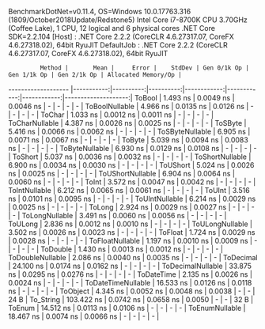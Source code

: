 
BenchmarkDotNet=v0.11.4, OS=Windows 10.0.17763.316 (1809/October2018Update/Redstone5)
Intel Core i7-8700K CPU 3.70GHz (Coffee Lake), 1 CPU, 12 logical and 6 physical cores
.NET Core SDK=2.2.104
  [Host]     : .NET Core 2.2.2 (CoreCLR 4.6.27317.07, CoreFX 4.6.27318.02), 64bit RyuJIT
  DefaultJob : .NET Core 2.2.2 (CoreCLR 4.6.27317.07, CoreFX 4.6.27318.02), 64bit RyuJIT


             Method |       Mean |     Error |    StdDev | Gen 0/1k Op | Gen 1/1k Op | Gen 2/1k Op | Allocated Memory/Op |
------------------- |-----------:|----------:|----------:|------------:|------------:|------------:|--------------------:|
             ToBool |   1.493 ns | 0.0049 ns | 0.0046 ns |           - |           - |           - |                   - |
     ToBoolNullable |   4.966 ns | 0.0135 ns | 0.0126 ns |           - |           - |           - |                   - |
             ToChar |   1.033 ns | 0.0012 ns | 0.0011 ns |           - |           - |           - |                   - |
     ToCharNullable |   4.387 ns | 0.0026 ns | 0.0025 ns |           - |           - |           - |                   - |
            ToSByte |   5.416 ns | 0.0066 ns | 0.0062 ns |           - |           - |           - |                   - |
    ToSByteNullable |   6.905 ns | 0.0071 ns | 0.0067 ns |           - |           - |           - |                   - |
             ToByte |   5.039 ns | 0.0094 ns | 0.0083 ns |           - |           - |           - |                   - |
     ToByteNullable |   6.930 ns | 0.0129 ns | 0.0108 ns |           - |           - |           - |                   - |
            ToShort |   5.037 ns | 0.0036 ns | 0.0032 ns |           - |           - |           - |                   - |
    ToShortNullable |   6.900 ns | 0.0034 ns | 0.0030 ns |           - |           - |           - |                   - |
           ToUShort |   5.024 ns | 0.0026 ns | 0.0025 ns |           - |           - |           - |                   - |
   ToUShortNullable |   6.904 ns | 0.0064 ns | 0.0060 ns |           - |           - |           - |                   - |
              ToInt |   3.572 ns | 0.0047 ns | 0.0042 ns |           - |           - |           - |                   - |
      ToIntNullable |   6.212 ns | 0.0065 ns | 0.0061 ns |           - |           - |           - |                   - |
             ToUInt |   3.516 ns | 0.0101 ns | 0.0095 ns |           - |           - |           - |                   - |
     ToUIntNullable |   6.214 ns | 0.0029 ns | 0.0025 ns |           - |           - |           - |                   - |
             ToLong |   2.924 ns | 0.0029 ns | 0.0027 ns |           - |           - |           - |                   - |
     ToLongNullable |   3.491 ns | 0.0060 ns | 0.0056 ns |           - |           - |           - |                   - |
            ToULong |   2.836 ns | 0.0012 ns | 0.0010 ns |           - |           - |           - |                   - |
    ToULongNullable |   3.502 ns | 0.0026 ns | 0.0023 ns |           - |           - |           - |                   - |
            ToFloat |   1.724 ns | 0.0029 ns | 0.0028 ns |           - |           - |           - |                   - |
    ToFloatNullable |   1.197 ns | 0.0010 ns | 0.0009 ns |           - |           - |           - |                   - |
           ToDouble |   1.430 ns | 0.0013 ns | 0.0012 ns |           - |           - |           - |                   - |
   ToDoubleNullable |   2.086 ns | 0.0040 ns | 0.0035 ns |           - |           - |           - |                   - |
          ToDecimal |  24.100 ns | 0.0174 ns | 0.0162 ns |           - |           - |           - |                   - |
  ToDecimalNullable |  33.875 ns | 0.0295 ns | 0.0276 ns |           - |           - |           - |                   - |
         ToDateTime |   2.135 ns | 0.0026 ns | 0.0024 ns |           - |           - |           - |                   - |
 ToDateTimeNullable |  16.533 ns | 0.0126 ns | 0.0118 ns |           - |           - |           - |                   - |
           ToObject |   4.345 ns | 0.0052 ns | 0.0048 ns |      0.0038 |           - |           - |                24 B |
          To_String | 103.422 ns | 0.0742 ns | 0.0658 ns |      0.0050 |           - |           - |                32 B |
             ToEnum |  14.512 ns | 0.0113 ns | 0.0106 ns |           - |           - |           - |                   - |
     ToEnumNullable |  18.467 ns | 0.0074 ns | 0.0066 ns |           - |           - |           - |                   - |
